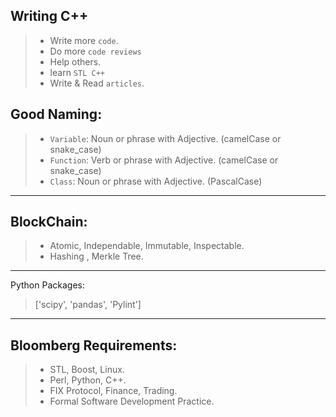 ## Writing C++
>- Write more `code`.
>- Do more `code reviews`
>- Help others.
>- learn `STL C++`
>- Write & Read `articles`.

## Good Naming:
> - `Variable`: Noun or phrase with Adjective.   (camelCase or snake_case)
> - `Function`: Verb or phrase with Adjective.     (camelCase or snake_case)
> - `Class`: Noun or phrase with Adjective.     (PascalCase)

----------------------------------------------------
## BlockChain:
> - Atomic, Independable, Immutable, Inspectable.
> - Hashing <SHA-256>, Merkle Tree.

----------------------------------------------------
Python Packages:
> ['scipy', 'pandas', 'Pylint']

----------------------------------------------------
## Bloomberg Requirements:
> - STL, Boost, Linux.
> - Perl, Python, C++.
> - FIX Protocol, Finance, Trading.
> - Formal Software Development Practice.
